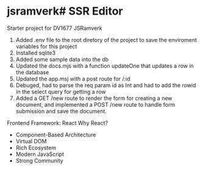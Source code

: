 # jsramverk# SSR Editor

Starter project for DV1677 JSRamverk

1. Added .env file to the root diretory of the project to save the enviroment variables for this project
2. Installed sqlite3
3. Added some sample data into the db
4. Updated the docs.mjs with a function updateOne that updates a row in the database
5. Updated the app.msj with a post route for /:id
6. Debuged, had to parse the req param id as Int and had to add the rowid in the select query for getting a row
7. Added a GET /new route to render the form for creating a new document, and implemented a POST /new route to handle form submission and save the document.

Frontend Framework: React
Why React?
- Component-Based Architecture
- Virtual DOM
- Rich Ecosystem
- Modern JavaScript
- Strong Community